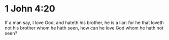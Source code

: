 # 1 John 4:20

If a man say, I love God, and hateth his brother, he is a liar: for he that loveth not his brother whom he hath seen, how can he love God whom he hath not seen?